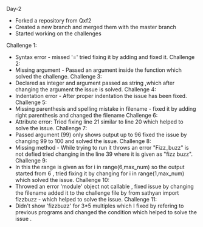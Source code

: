  Day-2

- Forked a repository from Qxf2
- Created a new branch and merged them with the master branch
- Started working on the challenges

Challenge 1:
- Syntax error - missed '=' tried fixing it by adding and fixed it.
Challenge 2:
- Missing argument - Passed an argument inside the function which solved  the challenge.
Challenge 3:
- Declared as integer and argument passed as string ,which after changing the argument the issue is solved.
Challenge 4:
- Indentation error - After proper indentation the issue has been fixed.
Challenge 5:
- Missing parenthesis and spelling mistake in filename - fixed it by adding right parenthesis and changed the filename 
Challenge 6:
- Attribute error: Tried fixing line 21 similar to line 20 which helped to solve the issue.
Challenge 7:
- Passed argument (99) only shows output up to 96 fixed the issue by changing 99 to 100 and solved the issue.
Challenge 8:
- Missing method - While trying to run it throws an error "Fizz_buzz" is not defied tried changing in the line 39 where it is given as "fizz buzz".
Challenge 9:
- In this the range is given as   for i in range(6,max_num)  so the output started from 6 , tried fixing it by changing        for i in range(1,max_num) which solved the issue.
Challenge 10:
- Throwed an error 'module' object not callable , fixed issue by changing the filename added it to the challenge file by from sathyan import fizzbuzz - which helped to solve the issue.
Challenge 11:
- Didn't show 'fizzbuzz' for 3*5 multiples which I fixed by refering to previous programs and changed the condition which helped to solve the issue . 